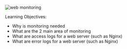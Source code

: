 
![web monitoring](https://github.com/Elizabeth-Akinyi-O/alx-system_engineering-devops/assets/145594149/2299d118-f33f-4b10-bea8-f45e54c3e0f8)



Learning Objectives:

- Why is monitoring needed
- What are the 2 main area of monitoring
- What are access logs for a web server (such as Nginx)
- What are error logs for a web server (such as Nginx)
